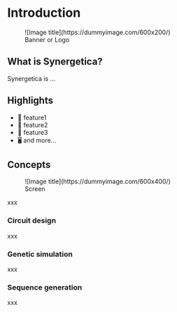 # Introduction

<figure markdown="span">
  ![Image title](https://dummyimage.com/600x200/)
  <figcaption>Banner or Logo</figcaption>
</figure>

## What is Synergetica?

Synergetica is ...



## Highlights

- 🧩 feature1
- 🤖 feature2
- 🧬 feature3
- 🖥️ and more...


## Concepts

<figure markdown="span">
  ![Image title](https://dummyimage.com/600x400/)
  <figcaption>Screen</figcaption>
</figure>

xxx

### Circuit design

xxx

### Genetic simulation

xxx

### Sequence generation

xxx
